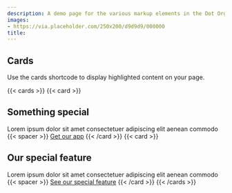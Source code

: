 ```yaml
---
description: A demo page for the various markup elements in the Dot Org theme.
images:
- https://via.placeholder.com/250x200/d9d9d9/000000
title: 
---
```




## Cards

Use the cards shortcode to display highlighted content on your page.

{{< cards >}}
{{< card >}}
## Something special
Lorem ipsum dolor sit amet consectetuer adipiscing elit aenean commodo
{{< spacer >}}
[Get our app](#)
{{< /card >}}
{{< card >}}
## Our special feature
Lorem ipsum dolor sit amet consectetuer adipiscing elit aenean commodo
{{< spacer >}}
[See our special feature](#)
{{< /card >}}
{{< /cards >}}

<div id="chart"></div>
<script src="https://cdn.plot.ly/plotly-latest.min.js"></script>
<script>
    var data = [{
        x: [1, 2, 3],
        y: [4, 5, 6],
        type: 'scatter'
    }];
    Plotly.newPlot('chart', data);
</script>
